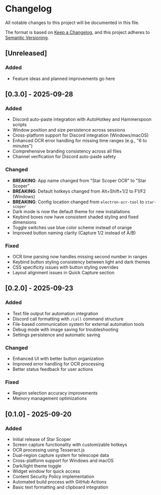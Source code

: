# Changelog

All notable changes to this project will be documented in this file.

The format is based on [Keep a Changelog](https://keepachangelog.com/en/1.0.0/),
and this project adheres to [Semantic Versioning](https://semver.org/spec/v2.0.0.html).

## [Unreleased]

### Added

- Feature ideas and planned improvements go here

## [0.3.0] - 2025-09-28

### Added

- Discord auto-paste integration with AutoHotkey and Hammerspoon scripts
- Window position and size persistence across sessions
- Cross-platform support for Discord integration (Windows/macOS)
- Enhanced OCR error handling for missing time ranges (e.g., "6 to minutes")
- Comprehensive branding consistency across all files
- Channel verification for Discord auto-paste safety

### Changed

- **BREAKING**: App name changed from "Star Scoper OCR" to "Star Scoper"
- **BREAKING**: Default hotkeys changed from Alt+Shift+1/2 to F1/F2 (Windows)
- **BREAKING**: Config location changed from `electron-ocr-tool` to `star-scoper`
- Dark mode is now the default theme for new installations
- Keybind boxes now have consistent shaded styling and fixed dimensions
- Toggle switches use blue color scheme instead of orange
- Improved button naming clarity (Capture 1/2 instead of A/B)

### Fixed

- OCR time parsing now handles missing second number in ranges
- Keybind button styling consistency between light and dark themes
- CSS specificity issues with button styling overrides
- Layout alignment issues in Quick Capture section

## [0.2.0] - 2025-09-23

### Added

- Text file output for automation integration
- Discord call formatting with `/call` command structure
- File-based communication system for external automation tools
- Debug mode with image saving for troubleshooting
- Settings persistence and automatic saving

### Changed

- Enhanced UI with better button organization
- Improved error handling for OCR processing
- Better status feedback for user actions

### Fixed

- Region selection accuracy improvements
- Memory management optimizations

## [0.1.0] - 2025-09-20

### Added

- Initial release of Star Scoper
- Screen capture functionality with customizable hotkeys
- OCR processing using Tesseract.js
- Dual-region capture system for telescope data
- Cross-platform support for Windows and macOS
- Dark/light theme toggle
- Widget window for quick access
- Content Security Policy implementation
- Automated build process with GitHub Actions
- Basic text formatting and clipboard integration
